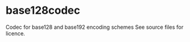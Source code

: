 base128codec
============

Codec for base128 and base192 encoding schemes
See source files for licence.
